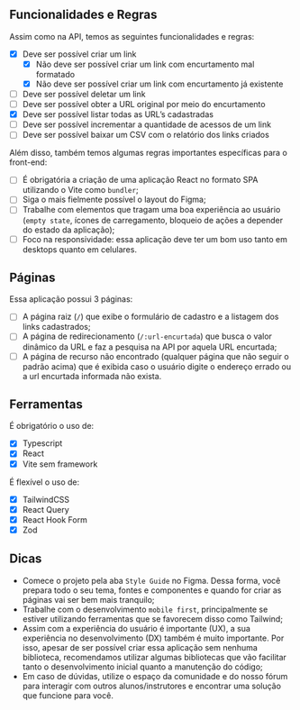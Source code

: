 ## Funcionalidades e Regras

Assim como na API, temos as seguintes funcionalidades e regras:

- [x]  Deve ser possível criar um link
    - [x]  Não deve ser possível criar um link com encurtamento mal formatado
    - [x]  Não deve ser possível criar um link com encurtamento já existente
- [ ]  Deve ser possível deletar um link
- [ ]  Deve ser possível obter a URL original por meio do encurtamento
- [x]  Deve ser possível listar todas as URL’s cadastradas
- [ ]  Deve ser possível incrementar a quantidade de acessos de um link
- [ ]  Deve ser possível baixar um CSV com o relatório dos links criados

Além disso, também temos algumas regras importantes específicas para o front-end:

- [ ]  É obrigatória a criação de uma aplicação React no formato SPA utilizando o Vite como `bundler`;
- [ ]  Siga o mais fielmente possível o layout do Figma;
- [ ]  Trabalhe com elementos que tragam uma boa experiência ao usuário (`empty state`, ícones de carregamento, bloqueio de ações a depender do estado da aplicação);
- [ ]  Foco na responsividade: essa aplicação deve ter um bom uso tanto em desktops quanto em celulares.

## Páginas

Essa aplicação possui 3 páginas:

- [ ] A página raiz (`/`) que exibe o formulário de cadastro e a listagem dos links cadastrados;
- [ ] A página de redirecionamento (`/:url-encurtada`) que busca o valor dinâmico da URL e faz a pesquisa na API por aquela URL encurtada;
- [ ] A página de recurso não encontrado (qualquer página que não seguir o padrão acima) que é exibida caso o usuário digite o endereço errado ou a url encurtada informada não exista.

## Ferramentas

É obrigatório o uso de:

- [x] Typescript
- [x] React
- [x] Vite sem framework

É flexível o uso de:

- [x] TailwindCSS
- [x] React Query
- [x] React Hook Form
- [x] Zod

## Dicas

- Comece o projeto pela aba `Style Guide` no Figma. Dessa forma, você prepara todo o seu tema, fontes e componentes e quando for criar as páginas vai ser bem mais tranquilo;
- Trabalhe com o desenvolvimento `mobile first`, principalmente se estiver utilizando ferramentas que se favorecem disso como Tailwind;
- Assim com a experiência do usuário é importante (UX), a sua experiência no desenvolvimento (DX) também é muito importante. Por isso, apesar de ser possível criar essa aplicação sem nenhuma biblioteca, recomendamos utilizar algumas bibliotecas que vão facilitar tanto o desenvolvimento inicial quanto a manutenção do código;
- Em caso de dúvidas, utilize o espaço da comunidade e do nosso fórum para interagir com outros alunos/instrutores e encontrar uma solução que funcione para você.